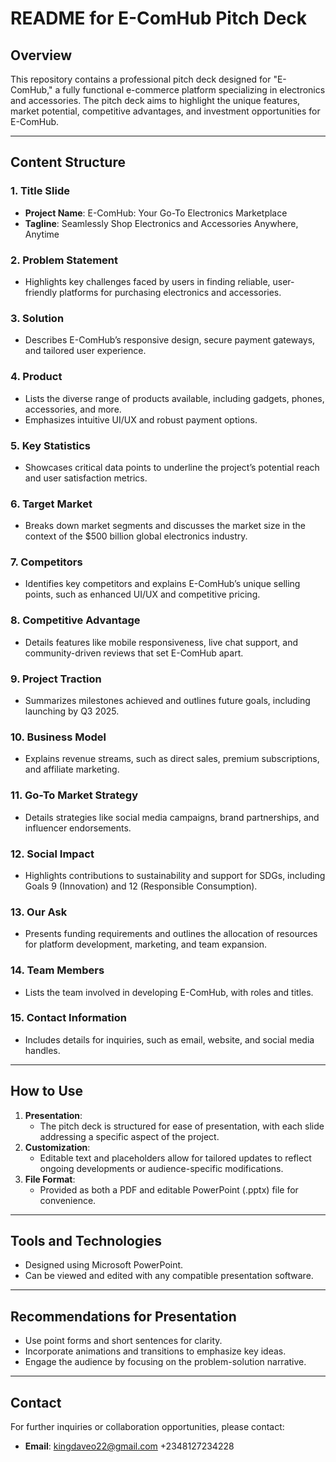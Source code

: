 # README for E-ComHub Pitch Deck

## Overview
This repository contains a professional pitch deck designed for "E-ComHub," a fully functional e-commerce platform specializing in electronics and accessories. The pitch deck aims to highlight the unique features, market potential, competitive advantages, and investment opportunities for E-ComHub.

---

## Content Structure

### 1. **Title Slide**
   - **Project Name**: E-ComHub: Your Go-To Electronics Marketplace
   - **Tagline**: Seamlessly Shop Electronics and Accessories Anywhere, Anytime

### 2. **Problem Statement**
   - Highlights key challenges faced by users in finding reliable, user-friendly platforms for purchasing electronics and accessories.

### 3. **Solution**
   - Describes E-ComHub’s responsive design, secure payment gateways, and tailored user experience.

### 4. **Product**
   - Lists the diverse range of products available, including gadgets, phones, accessories, and more.
   - Emphasizes intuitive UI/UX and robust payment options.

### 5. **Key Statistics**
   - Showcases critical data points to underline the project’s potential reach and user satisfaction metrics.

### 6. **Target Market**
   - Breaks down market segments and discusses the market size in the context of the $500 billion global electronics industry.

### 7. **Competitors**
   - Identifies key competitors and explains E-ComHub’s unique selling points, such as enhanced UI/UX and competitive pricing.

### 8. **Competitive Advantage**
   - Details features like mobile responsiveness, live chat support, and community-driven reviews that set E-ComHub apart.

### 9. **Project Traction**
   - Summarizes milestones achieved and outlines future goals, including launching by Q3 2025.

### 10. **Business Model**
   - Explains revenue streams, such as direct sales, premium subscriptions, and affiliate marketing.

### 11. **Go-To Market Strategy**
   - Details strategies like social media campaigns, brand partnerships, and influencer endorsements.

### 12. **Social Impact**
   - Highlights contributions to sustainability and support for SDGs, including Goals 9 (Innovation) and 12 (Responsible Consumption).

### 13. **Our Ask**
   - Presents funding requirements and outlines the allocation of resources for platform development, marketing, and team expansion.

### 14. **Team Members**
   - Lists the team involved in developing E-ComHub, with roles and titles.

### 15. **Contact Information**
   - Includes details for inquiries, such as email, website, and social media handles.

---

## How to Use
1. **Presentation**: 
   - The pitch deck is structured for ease of presentation, with each slide addressing a specific aspect of the project.
2. **Customization**: 
   - Editable text and placeholders allow for tailored updates to reflect ongoing developments or audience-specific modifications.
3. **File Format**:
   - Provided as both a PDF and editable PowerPoint (.pptx) file for convenience.

---

## Tools and Technologies
- Designed using Microsoft PowerPoint.
- Can be viewed and edited with any compatible presentation software.

---

## Recommendations for Presentation
- Use point forms and short sentences for clarity.
- Incorporate animations and transitions to emphasize key ideas.
- Engage the audience by focusing on the problem-solution narrative.

---

## Contact
For further inquiries or collaboration opportunities, please contact:
- **Email**: kingdaveo22@gmail.com
  +2348127234228
